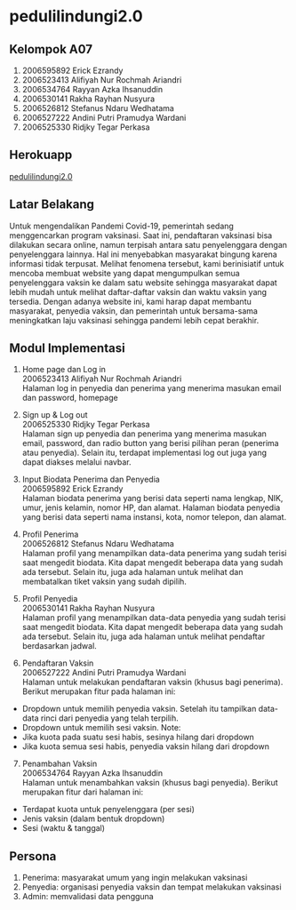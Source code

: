 # pedulilindungi2.0

## Kelompok A07
1. 2006595892	Erick Ezrandy
2. 2006523413	Alifiyah Nur Rochmah Ariandri
3. 2006534764	Rayyan Azka Ihsanuddin
4. 2006530141	Rakha Rayhan Nusyura
5. 2006526812	Stefanus Ndaru Wedhatama
6. 2006527222	Andini Putri Pramudya Wardani
7. 2006525330	Ridjky Tegar Perkasa

## Herokuapp
[pedulilindungi2.0](https://pedulilindungi2.herokuapp.com/)

## Latar Belakang
Untuk mengendalikan Pandemi Covid-19, pemerintah sedang menggencarkan program vaksinasi. Saat ini, pendaftaran vaksinasi bisa dilakukan secara online, namun terpisah antara satu penyelenggara dengan penyelenggara lainnya. Hal ini menyebabkan masyarakat bingung karena informasi tidak terpusat. Melihat fenomena tersebut, kami berinisiatif untuk mencoba membuat website yang dapat mengumpulkan semua penyelenggara vaksin ke dalam satu website sehingga masyarakat dapat lebih mudah untuk melihat daftar-daftar vaksin dan waktu vaksin yang tersedia. Dengan adanya website ini, kami harap dapat membantu masyarakat, penyedia vaksin, dan pemerintah untuk bersama-sama meningkatkan laju vaksinasi sehingga pandemi lebih cepat berakhir. 

## Modul Implementasi
1. Home page dan Log in<br>
2006523413	Alifiyah Nur Rochmah Ariandri<br>
Halaman log in penyedia dan penerima yang menerima masukan email dan password, homepage

2. Sign up & Log out<br>
2006525330	Ridjky Tegar Perkasa<br>
Halaman sign up penyedia dan penerima yang menerima masukan email, password, dan radio button yang berisi pilihan peran (penerima atau penyedia). Selain itu, terdapat implementasi log out juga yang dapat diakses melalui navbar.

3. Input Biodata Penerima dan Penyedia<br>
2006595892	Erick Ezrandy<br>
Halaman biodata penerima yang berisi data seperti nama lengkap, NIK, umur, jenis kelamin, nomor HP, dan alamat. Halaman biodata penyedia yang berisi data seperti nama instansi, kota, nomor telepon, dan alamat.

4. Profil Penerima<br>
2006526812	Stefanus Ndaru Wedhatama<br>
Halaman profil yang menampilkan data-data penerima yang sudah terisi saat mengedit biodata. Kita dapat mengedit beberapa data yang sudah ada tersebut. Selain itu, juga ada halaman untuk melihat dan membatalkan tiket vaksin yang sudah dipilih.

5. Profil Penyedia<br>
2006530141	Rakha Rayhan Nusyura<br>
Halaman profil yang menampilkan data-data penyedia yang sudah terisi saat mengedit biodata. Kita dapat mengedit beberapa data yang sudah ada tersebut. Selain itu, juga ada halaman untuk melihat pendaftar berdasarkan jadwal.

6. Pendaftaran Vaksin<br>
2006527222	Andini Putri Pramudya Wardani<br>
Halaman untuk melakukan pendaftaran vaksin (khusus bagi penerima). Berikut merupakan fitur pada halaman ini:<br>
- Dropdown untuk memilih penyedia vaksin. Setelah itu tampilkan data-data rinci dari penyedia yang telah terpilih.
- Dropdown untuk memilih sesi vaksin.
Note: <br>
- Jika kuota pada suatu sesi habis, sesinya hilang dari dropdown
- Jika kuota semua sesi habis, penyedia vaksin hilang dari dropdown

7. Penambahan Vaksin<br>
2006534764	Rayyan Azka Ihsanuddin<br>
Halaman untuk menambahkan vaksin (khusus bagi penyedia). Berikut merupakan fitur dari halaman ini:<br>
- Terdapat kuota untuk penyelenggara (per sesi)
- Jenis vaksin (dalam bentuk dropdown)
- Sesi (waktu & tanggal)

## Persona
1. Penerima: masyarakat umum yang ingin melakukan vaksinasi
2. Penyedia: organisasi penyedia vaksin dan tempat melakukan vaksinasi
3. Admin: memvalidasi data pengguna
